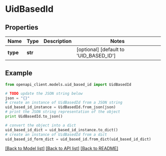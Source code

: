 # UidBasedId


## Properties

Name | Type | Description | Notes
------------ | ------------- | ------------- | -------------
**type** | **str** |  | [optional] [default to 'UID_BASED_ID']

## Example

```python
from openapi_client.models.uid_based_id import UidBasedId

# TODO update the JSON string below
json = "{}"
# create an instance of UidBasedId from a JSON string
uid_based_id_instance = UidBasedId.from_json(json)
# print the JSON string representation of the object
print UidBasedId.to_json()

# convert the object into a dict
uid_based_id_dict = uid_based_id_instance.to_dict()
# create an instance of UidBasedId from a dict
uid_based_id_form_dict = uid_based_id.from_dict(uid_based_id_dict)
```
[[Back to Model list]](../README.md#documentation-for-models) [[Back to API list]](../README.md#documentation-for-api-endpoints) [[Back to README]](../README.md)


